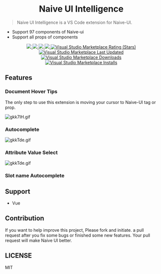 <p>
  <h1 align="center">Naive UI Intelligence</h1>
</p>


> Naive UI Intelligence is a VS Code extension for Naive-UI.

- Support 97 components of Naive-ui
- Support all props of components


<p align="center">
  <a href="https://github.com/tu6ge/naive-ui-intelligence/issues">
    <img src="https://img.shields.io/github/issues/tu6ge/naive-ui-intelligence">
  </a>
  <a href="https://github.com/tu6ge/naive-ui-intelligence.git">
    <img src="https://img.shields.io/github/forks/tu6ge/naive-ui-intelligence">
  </a>
  <a href="https://github.com/tu6ge/naive-ui-intelligence.git">
    <img src="https://img.shields.io/github/stars/tu6ge/naive-ui-intelligence">
  </a>
  <a href="https://github.com/tu6ge/naive-ui-intelligence/blob/master/LICENSE.MD">
    <img src="https://img.shields.io/github/license/tu6ge/naive-ui-intelligence">
  </a>
  <a href="https://marketplace.visualstudio.com/items?itemName=tu6ge.naive-ui-intelligence">
    <img alt="Visual Studio Marketplace Rating (Stars)" src="https://img.shields.io/visual-studio-marketplace/stars/tu6ge.naive-ui-intelligence">
  </a>
  <a href="https://marketplace.visualstudio.com/items?itemName=tu6ge.naive-ui-intelligence">
    <img alt="Visual Studio Marketplace Last Updated" src="https://img.shields.io/visual-studio-marketplace/last-updated/tu6ge.naive-ui-intelligence">
  </a>
  <a href="https://marketplace.visualstudio.com/items?itemName=tu6ge.naive-ui-intelligence">
    <img alt="Visual Studio Marketplace Downloads" src="https://img.shields.io/visual-studio-marketplace/d/tu6ge.naive-ui-intelligence">
  </a>
  <a href="https://marketplace.visualstudio.com/items?itemName=tu6ge.naive-ui-intelligence">
    <img alt="Visual Studio Marketplace Installs" src="https://img.shields.io/visual-studio-marketplace/i/tu6ge.naive-ui-intelligence"/>
  </a>
  <br>
</p>

## Features

### Document Hover Tips

The only step to use this extension is moving your cursor to Naive-UI tag or prop.

![gkk7IH.gif](https://github.com/tu6ge/naive-ui-intelligence/blob/master/asstes/img2.gif?raw=true)

### Autocomplete

![gkkTde.gif](https://github.com/tu6ge/naive-ui-intelligence/blob/master/asstes/img1.gif?raw=true)

### Attribute Value Select

![gkkTde.gif](https://github.com/tu6ge/naive-ui-intelligence/blob/master/asstes/img3.gif?raw=true)

### Slot name Autocomplete

## Support

- Vue

## Contribution

If you want to help improve this project, Please fork and initiate. a pull request after you fix some bugs or finished some new features. Your pull request will make Naive UI better.

## LICENSE

MIT
